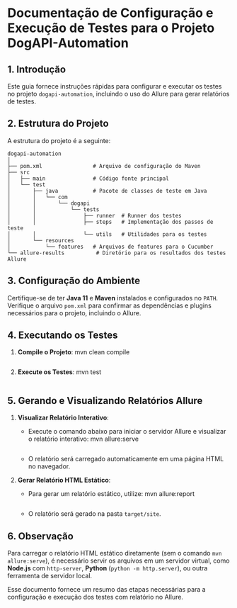 
# Documentação de Configuração e Execução de Testes para o Projeto DogAPI-Automation

## 1. Introdução

Este guia fornece instruções rápidas para configurar e executar os testes no projeto `dogapi-automation`, incluindo o uso do Allure para gerar relatórios de testes.

## 2. Estrutura do Projeto

A estrutura do projeto é a seguinte:

```
dogapi-automation
│
├── pom.xml                # Arquivo de configuração do Maven
├── src
│   ├── main               # Código fonte principal 
│   └── test
│       ├── java           # Pacote de classes de teste em Java
│       │   └── com
│       │       └── dogapi
│       │           └── tests
│       │               ├── runner  # Runner dos testes
│       │               ├── steps   # Implementação dos passos de teste
│       │               └── utils   # Utilidades para os testes
│       └── resources     
│           └── features   # Arquivos de features para o Cucumber
└── allure-results          # Diretório para os resultados dos testes Allure
```

## 3. Configuração do Ambiente

Certifique-se de ter **Java 11** e **Maven** instalados e configurados no `PATH`. Verifique o arquivo `pom.xml` para confirmar as dependências e plugins necessários para o projeto, incluindo o Allure.

## 4. Executando os Testes

1. **Compile o Projeto**:
   mvn clean compile
   ```

2. **Execute os Testes**:
   mvn test
   ```

## 5. Gerando e Visualizando Relatórios Allure

1. **Visualizar Relatório Interativo**:
   - Execute o comando abaixo para iniciar o servidor Allure e visualizar o relatório interativo:
     mvn allure:serve
     ```
   - O relatório será carregado automaticamente em uma página HTML no navegador.

2. **Gerar Relatório HTML Estático**:
   - Para gerar um relatório estático, utilize:
     mvn allure:report
     ```
   - O relatório será gerado na pasta `target/site`.

## 6. Observação

Para carregar o relatório HTML estático diretamente (sem o comando `mvn allure:serve`), é necessário servir os arquivos em um servidor virtual, como **Node.js** com `http-server`, **Python** (`python -m http.server`), ou outra ferramenta de servidor local.

Esse documento fornece um resumo das etapas necessárias para a configuração e execução dos testes com relatório no Allure.
